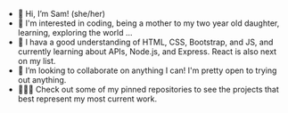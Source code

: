 - 👋 Hi, I’m Sam! (she/her)
- 👀 I'm interested in coding, being a mother to my two year old daughter, learning, exploring the world ...
- 🌱 I hava a good understanding of HTML, CSS, Bootstrap, and JS, and currently learning about APIs, Node.js, and Express. React is also next on my list.
- 💞️ I’m looking to collaborate on anything I can! I'm pretty open to trying out anything.
- 👩🏻‍💻 Check out some of my pinned repositories to see the projects that best represent my most current work.

<!---
samanthatarrice/samanthatarrice is a ✨ special ✨ repository because its `README.md` (this file) appears on your GitHub profile.
You can click the Preview link to take a look at your changes.
--->
